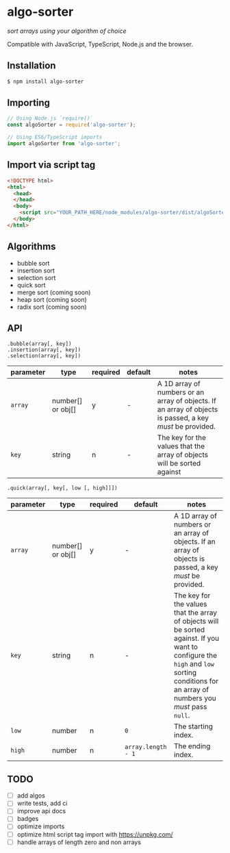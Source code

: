 # algo-sorter
*sort arrays using your algorithm of choice*

Compatible with JavaScript, TypeScript, Node.js and the browser.

## Installation
```sh
$ npm install algo-sorter
```

## Importing
```javascript
// Using Node.js `require()`
const algoSorter = require('algo-sorter');

// Using ES6/TypeScript imports
import algoSorter from 'algo-sorter';
```
## Import via script tag
```html
<!DOCTYPE html>
<html>
  <head>
  </head>
  <body>
    <script src="YOUR_PATH_HERE/node_modules/algo-sorter/dist/algoSorter.js"></script>
  </body>
</html>
```

## Algorithms
- bubble sort
- insertion sort
- selection sort
- quick sort
- merge sort (coming soon)
- heap sort (coming soon)
- radix sort (coming soon)

## API
`.bubble(array[, key])`<br>
`.insertion(array[, key])`<br>
`.selection(array[, key])`<br>

parameter | type | required | default | notes
----------|------|----------|---------|------
`array` | number[] or obj[] | y | - | A 1D array of numbers or an array of objects. If an array of objects is passed, a key *must* be provided.
`key` | string | n | - | The key for the values that the array of objects will be sorted against

`.quick(array[, key[, low [, high]]])`<br>

parameter | type | required | default | notes
----------|------|----------|---------|------
`array` | number[] or obj[] | y | - | A 1D array of numbers or an array of objects. If an array of objects is passed, a key *must* be provided.
`key` | string | n | - |The key for the values that the array of objects will be sorted against. If you want to configure the `high` and `low` sorting conditions for an array of numbers you *must* pass `null`.
`low` | number | n | `0` | The starting index.
`high` | number | n | `array.length - 1` | The ending index.


## TODO
- [ ] add algos
- [ ] write tests, add ci
- [ ] improve api docs
- [ ] badges
- [ ] optimize imports
- [ ] optimize html script tag import with https://unpkg.com/
- [ ] handle arrays of length zero and non arrays
